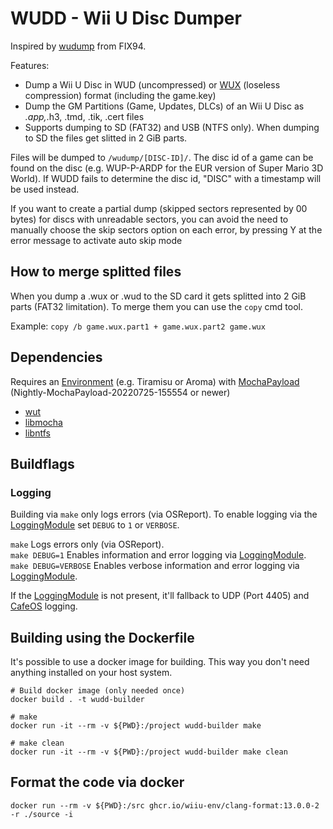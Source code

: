 # WUDD - Wii U Disc Dumper

Inspired by [wudump](https://github.com/FIX94/wudump) from FIX94.

Features:
- Dump a Wii U Disc in WUD (uncompressed) or [WUX](https://gbatemp.net/threads/wii-u-image-wud-compression-tool.397901/) (loseless compression) format (including the game.key)
- Dump the GM Partitions (Game, Updates, DLCs) of an Wii U Disc as *.app,*.h3, .tmd, .tik, .cert files
- Supports dumping to SD (FAT32) and USB (NTFS only). When dumping to SD the files get slitted in 2 GiB parts. 

Files will be dumped to `/wudump/[DISC-ID]/`. The disc id of a game can be found on the disc (e.g. WUP-P-ARDP for the EUR version of Super Mario 3D World). If WUDD fails to determine the disc id, "DISC" with a timestamp will be used instead.

If you want to create a partial dump (skipped sectors represented by 00 bytes) for discs with unreadable sectors, you can avoid the need to manually choose the skip sectors option on each error, by pressing Y at the error message to activate auto skip mode

## How to merge splitted files

When you dump a .wux or .wud to the SD card it gets splitted into 2 GiB parts (FAT32 limitation). To merge them you can use the `copy` cmd tool.

Example:
`copy /b game.wux.part1 + game.wux.part2 game.wux`

## Dependencies
Requires an [Environment](https://github.com/wiiu-env/EnvironmentLoader) (e.g. Tiramisu or Aroma) with [MochaPayload](https://github.com/wiiu-env/MochaPayload) (Nightly-MochaPayload-20220725-155554 or newer)

- [wut](https://github.com/devkitPro/wut)
- [libmocha](https://github.com/wiiu-env/libmocha)
- [libntfs](https://github.com/wiiu-env/libntfs)

## Buildflags

### Logging
Building via `make` only logs errors (via OSReport). To enable logging via the [LoggingModule](https://github.com/wiiu-env/LoggingModule) set `DEBUG` to `1` or `VERBOSE`.

`make` Logs errors only (via OSReport).  
`make DEBUG=1` Enables information and error logging via [LoggingModule](https://github.com/wiiu-env/LoggingModule).  
`make DEBUG=VERBOSE` Enables verbose information and error logging via [LoggingModule](https://github.com/wiiu-env/LoggingModule).

If the [LoggingModule](https://github.com/wiiu-env/LoggingModule) is not present, it'll fallback to UDP (Port 4405) and [CafeOS](https://github.com/wiiu-env/USBSerialLoggingModule) logging.

## Building using the Dockerfile

It's possible to use a docker image for building. This way you don't need anything installed on your host system.

```
# Build docker image (only needed once)
docker build . -t wudd-builder

# make 
docker run -it --rm -v ${PWD}:/project wudd-builder make

# make clean
docker run -it --rm -v ${PWD}:/project wudd-builder make clean
```

## Format the code via docker

`docker run --rm -v ${PWD}:/src ghcr.io/wiiu-env/clang-format:13.0.0-2 -r ./source -i`
